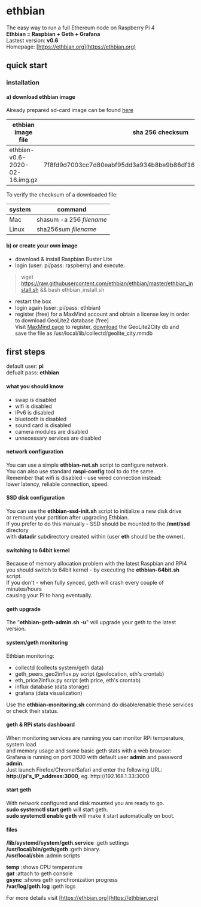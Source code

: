 # ethbian

The easy way to run a full Ethereum node on Raspberry Pi 4  
**Ethbian = Raspbian + Geth + Grafana**  
Lastest version: **v0.6**  
Homepage: [https://ethbian.org](https://ethbian.org)

## quick start

### installation

#### a) download ethbian image

Already prepared sd-card image can be found [here](https://ethbian.org/downloads/ethbian-v0.6-2020-02-16.img.gz)

| ethbian image file             | sha 256 checksum                                                 |
| ------------------------------ | ---------------------------------------------------------------- |
| ethbian-v0.6-2020-02-16.img.gz | 7f8fd9d7003cc7d80eabf95dd3a934b8be9b86df164e30652d9b196bc1d62ae9 |

To verify the checksum of a downloaded file:

| system | command                  |
| ------ | ------------------------ |
| Mac    | shasum -a 256 _filename_ |
| Linux  | sha256sum _filename_     |

#### b) or create your own image

- download & install Raspbian Buster Lite
- login (user: pi/pass: raspberry) and execute:

> wget https://raw.githubusercontent.com/ethbian/ethbian/master/ethbian_install.sh && bash ethbian_install.sh

- restart the box
- login again (user: pi/pass: ethbian)
- register (free) for a MaxMind account and obtain a license key in order to download GeoLite2 database (free)  
  Visit [MaxMind page](https://www.maxmind.com/en/geolite2/signup) to register, [download](https://www.maxmind.com/en/accounts/214108/geoip/downloads) the GeoLite2City db and  
  save the file as /usr/local/lib/collectd/geolite_city.mmdb

## first steps

default user: **pi**  
defualt pass: **ethbian**

#### what you should know

- swap is disabled
- wifi is disabled
- IPv6 is disabled
- bluetooth is disabled
- sound card is disabled
- camera modules are disabled
- unnecessary services are disabled

#### network configuration

You can use a simple **ethbian-net.sh** script to configure network.  
You can also use standard **raspi-config** tool to do the same.  
Remember that wifi is disabled - use wired connection instead:  
lower latency, reliable connection, speed.

#### SSD disk configuration

You can use the **ethbian-ssd-init.sh** script to initialize a new disk drive  
or remount your partition after upgrading Ethbian.  
If you prefer to do this manually - SSD should be mounted to the **/mnt/ssd** directory  
with **datadir** subdirectory created within (user **eth** should be the owner).

#### switching to 64bit kernel

Because of memory allocation problem with the latest Raspbian and RPi4  
you should switch to 64bit kernel - by executing the **ethbian-64bit.sh** script.  
If you don't - when fully synced, geth will crash every couple of minutes/hours  
causing your Pi to hang eventually.

#### geth upgrade

The "**ethbian-geth-admin.sh -u**" will upgrade your geth to the latest version.

#### system/geth monitoring

Ethbian monitoring:

- collectd (collects system/geth data)
- geth_peers_geo2influx.py script (geolocation, eth's crontab)
- eth_price2influx.py script (eth price, eth's crontab)
- influx database (data storage)
- grafana (data visualization)

Use the **ethbian-monitoring.sh** command do disable/enable these services  
or check their status.

#### geth & RPi stats dashboard

When monitoring services are running you can monitor RPi temperature, system load  
and memory usage and some basic geth stats with a web browser:  
Grafana is running on port 3000 with default user **admin** and password **admin**.  
Just launch Firefox/Chrome/Safari and enter the following URL:  
**http<nolink>://pi's_IP_address:3000**, eg. http<nolink>://192.168.1.33:3000

#### start geth

With network configured and disk mounted you are ready to go.  
**sudo systemctl start geth** will start geth.  
**sudo systemctl enable geth** will make it start automatically on boot.

#### files

**/lib/systemd/system/geth.service** :geth settings  
**/usr/local/bin/geth/geth** :geth binary.  
**/usr/local/sbin** :admin scripts

**temp** :shows CPU temperature  
**gat** :attach to geth console  
**gsync** :shows geth synchronization progress  
**/var/log/geth.log** :geth logs

For more details visit [https://ethbian.org](https://ethbian.org)
